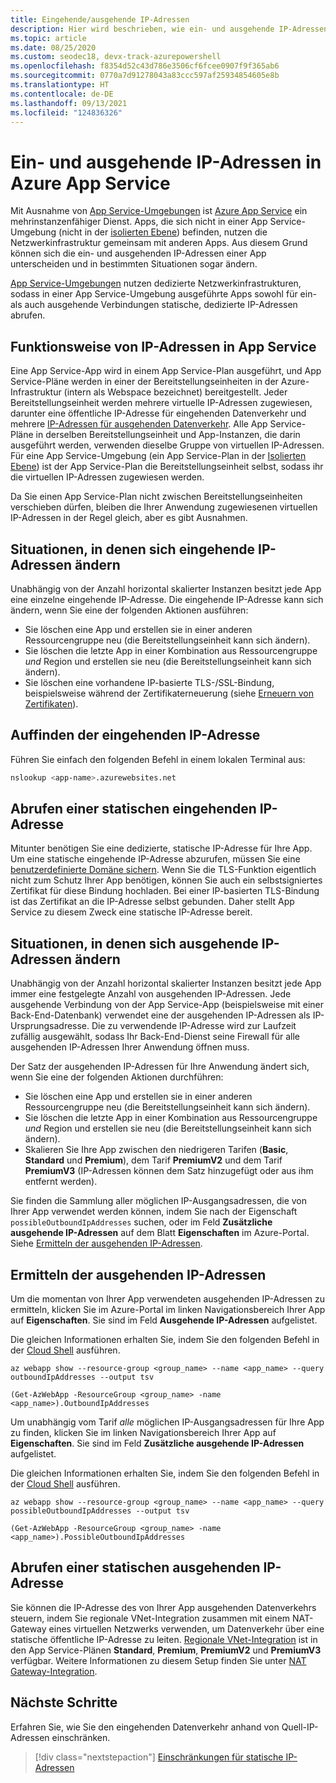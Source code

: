 ```yaml
---
title: Eingehende/ausgehende IP-Adressen
description: Hier wird beschrieben, wie ein- und ausgehende IP-Adressen in Azure App Service verwendet werden, wann sie sich ändern und wie Sie diese Adressen für Ihre App ermitteln.
ms.topic: article
ms.date: 08/25/2020
ms.custom: seodec18, devx-track-azurepowershell
ms.openlocfilehash: f8354d52c43d786e3506cf6fcee0907f9f365ab6
ms.sourcegitcommit: 0770a7d91278043a83ccc597af25934854605e8b
ms.translationtype: HT
ms.contentlocale: de-DE
ms.lasthandoff: 09/13/2021
ms.locfileid: "124836326"
---
```

# <a name="inbound-and-outbound-ip-addresses-in-azure-app-service"></a>Ein- und ausgehende IP-Adressen in Azure App Service

Mit Ausnahme von [App Service-Umgebungen](environment/intro.md) ist [Azure App Service](overview.md) ein mehrinstanzenfähiger Dienst. Apps, die sich nicht in einer App Service-Umgebung (nicht in der [isolierten Ebene](https://azure.microsoft.com/pricing/details/app-service/)) befinden, nutzen die Netzwerkinfrastruktur gemeinsam mit anderen Apps. Aus diesem Grund können sich die ein- und ausgehenden IP-Adressen einer App unterscheiden und in bestimmten Situationen sogar ändern.

[App Service-Umgebungen](environment/intro.md) nutzen dedizierte Netzwerkinfrastrukturen, sodass in einer App Service-Umgebung ausgeführte Apps sowohl für ein- als auch ausgehende Verbindungen statische, dedizierte IP-Adressen abrufen.

## <a name="how-ip-addresses-work-in-app-service"></a>Funktionsweise von IP-Adressen in App Service

Eine App Service-App wird in einem App Service-Plan ausgeführt, und App Service-Pläne werden in einer der Bereitstellungseinheiten in der Azure-Infrastruktur (intern als Webspace bezeichnet) bereitgestellt. Jeder Bereitstellungseinheit werden mehrere virtuelle IP-Adressen zugewiesen, darunter eine öffentliche IP-Adresse für eingehenden Datenverkehr und mehrere [IP-Adressen für ausgehenden Datenverkehr](#find-outbound-ips). Alle App Service-Pläne in derselben Bereitstellungseinheit und App-Instanzen, die darin ausgeführt werden, verwenden dieselbe Gruppe von virtuellen IP-Adressen. Für eine App Service-Umgebung (ein App Service-Plan in der [Isolierten Ebene](https://azure.microsoft.com/pricing/details/app-service/)) ist der App Service-Plan die Bereitstellungseinheit selbst, sodass ihr die virtuellen IP-Adressen zugewiesen werden.

Da Sie einen App Service-Plan nicht zwischen Bereitstellungseinheiten verschieben dürfen, bleiben die Ihrer Anwendung zugewiesenen virtuellen IP-Adressen in der Regel gleich, aber es gibt Ausnahmen.

## <a name="when-inbound-ip-changes"></a>Situationen, in denen sich eingehende IP-Adressen ändern

Unabhängig von der Anzahl horizontal skalierter Instanzen besitzt jede App eine einzelne eingehende IP-Adresse. Die eingehende IP-Adresse kann sich ändern, wenn Sie eine der folgenden Aktionen ausführen:

- Sie löschen eine App und erstellen sie in einer anderen Ressourcengruppe neu (die Bereitstellungseinheit kann sich ändern).
- Sie löschen die letzte App in einer Kombination aus Ressourcengruppe _und_ Region und erstellen sie neu (die Bereitstellungseinheit kann sich ändern).
- Sie löschen eine vorhandene IP-basierte TLS-/SSL-Bindung, beispielsweise während der Zertifikaterneuerung (siehe [Erneuern von Zertifikaten](configure-ssl-certificate.md#renew-an-expiring-certificate)).

## <a name="find-the-inbound-ip"></a>Auffinden der eingehenden IP-Adresse

Führen Sie einfach den folgenden Befehl in einem lokalen Terminal aus:

```bash
nslookup <app-name>.azurewebsites.net
```

## <a name="get-a-static-inbound-ip"></a>Abrufen einer statischen eingehenden IP-Adresse

Mitunter benötigen Sie eine dedizierte, statische IP-Adresse für Ihre App. Um eine statische eingehende IP-Adresse abzurufen, müssen Sie eine [benutzerdefinierte Domäne sichern](configure-ssl-bindings.md#secure-a-custom-domain). Wenn Sie die TLS-Funktion eigentlich nicht zum Schutz Ihrer App benötigen, können Sie auch ein selbstsigniertes Zertifikat für diese Bindung hochladen. Bei einer IP-basierten TLS-Bindung ist das Zertifikat an die IP-Adresse selbst gebunden. Daher stellt App Service zu diesem Zweck eine statische IP-Adresse bereit. 

## <a name="when-outbound-ips-change"></a>Situationen, in denen sich ausgehende IP-Adressen ändern

Unabhängig von der Anzahl horizontal skalierter Instanzen besitzt jede App immer eine festgelegte Anzahl von ausgehenden IP-Adressen. Jede ausgehende Verbindung von der App Service-App (beispielsweise mit einer Back-End-Datenbank) verwendet eine der ausgehenden IP-Adressen als IP-Ursprungsadresse. Die zu verwendende IP-Adresse wird zur Laufzeit zufällig ausgewählt, sodass Ihr Back-End-Dienst seine Firewall für alle ausgehenden IP-Adressen Ihrer Anwendung öffnen muss.

Der Satz der ausgehenden IP-Adressen für Ihre Anwendung ändert sich, wenn Sie eine der folgenden Aktionen durchführen:

- Sie löschen eine App und erstellen sie in einer anderen Ressourcengruppe neu (die Bereitstellungseinheit kann sich ändern).
- Sie löschen die letzte App in einer Kombination aus Ressourcengruppe _und_ Region und erstellen sie neu (die Bereitstellungseinheit kann sich ändern).
- Skalieren Sie Ihre App zwischen den niedrigeren Tarifen (**Basic**, **Standard** und **Premium**), dem Tarif **PremiumV2** und dem Tarif **PremiumV3** (IP-Adressen können dem Satz hinzugefügt oder aus ihm entfernt werden).

Sie finden die Sammlung aller möglichen IP-Ausgangsadressen, die von Ihrer App verwendet werden können, indem Sie nach der Eigenschaft `possibleOutboundIpAddresses` suchen, oder im Feld **Zusätzliche ausgehende IP-Adressen** auf dem Blatt **Eigenschaften** im Azure-Portal. Siehe [Ermitteln der ausgehenden IP-Adressen](#find-outbound-ips).

## <a name="find-outbound-ips"></a>Ermitteln der ausgehenden IP-Adressen

Um die momentan von Ihrer App verwendeten ausgehenden IP-Adressen zu ermitteln, klicken Sie im Azure-Portal im linken Navigationsbereich Ihrer App auf **Eigenschaften**. Sie sind im Feld **Ausgehende IP-Adressen** aufgelistet.

Die gleichen Informationen erhalten Sie, indem Sie den folgenden Befehl in der [Cloud Shell](../cloud-shell/quickstart.md) ausführen.

```azurecli-interactive
az webapp show --resource-group <group_name> --name <app_name> --query outboundIpAddresses --output tsv
```

```azurepowershell
(Get-AzWebApp -ResourceGroup <group_name> -name <app_name>).OutboundIpAddresses
```

Um unabhängig vom Tarif _alle_ möglichen IP-Ausgangsadressen für Ihre App zu finden, klicken Sie im linken Navigationsbereich Ihrer App auf **Eigenschaften**. Sie sind im Feld **Zusätzliche ausgehende IP-Adressen** aufgelistet.

Die gleichen Informationen erhalten Sie, indem Sie den folgenden Befehl in der [Cloud Shell](../cloud-shell/quickstart.md) ausführen.

```azurecli-interactive
az webapp show --resource-group <group_name> --name <app_name> --query possibleOutboundIpAddresses --output tsv
```

```azurepowershell
(Get-AzWebApp -ResourceGroup <group_name> -name <app_name>).PossibleOutboundIpAddresses
```

## <a name="get-a-static-outbound-ip"></a>Abrufen einer statischen ausgehenden IP-Adresse
Sie können die IP-Adresse des von Ihrer App ausgehenden Datenverkehrs steuern, indem Sie regionale VNet-Integration zusammen mit einem NAT-Gateway eines virtuellen Netzwerks verwenden, um Datenverkehr über eine statische öffentliche IP-Adresse zu leiten. [Regionale VNet-Integration](./web-sites-integrate-with-vnet.md) ist in den App Service-Plänen **Standard**, **Premium**, **PremiumV2** und **PremiumV3** verfügbar. Weitere Informationen zu diesem Setup finden Sie unter [NAT Gateway-Integration](./networking/nat-gateway-integration.md).

## <a name="next-steps"></a>Nächste Schritte

Erfahren Sie, wie Sie den eingehenden Datenverkehr anhand von Quell-IP-Adressen einschränken.

> [!div class="nextstepaction"]
> [Einschränkungen für statische IP-Adressen](app-service-ip-restrictions.md)
